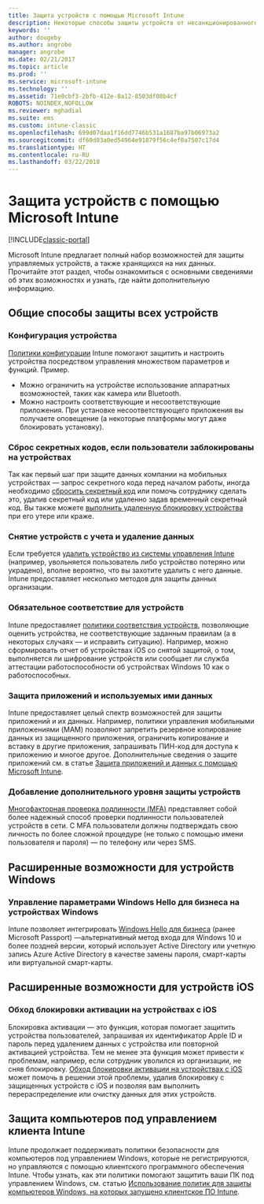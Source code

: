 ```yaml
---
title: Защита устройств с помощью Microsoft Intune
description: Некоторые способы защиты устройств от несанкционированного доступа и других угроз с помощью Intune.
keywords: ''
author: dougeby
ms.author: angrobe
manager: angrobe
ms.date: 02/21/2017
ms.topic: article
ms.prod: ''
ms.service: microsoft-intune
ms.technology: ''
ms.assetid: 71e0cbf3-2bfb-412e-8a12-8503df08b4cf
ROBOTS: NOINDEX,NOFOLLOW
ms.reviewer: mghadial
ms.suite: ems
ms.custom: intune-classic
ms.openlocfilehash: 699d07daa1f16dd7746b531a1687ba97b06973a2
ms.sourcegitcommit: df60d03a0ed54964e91879f56c4ef0a7507c17d4
ms.translationtype: HT
ms.contentlocale: ru-RU
ms.lasthandoff: 03/22/2018
---
```

# <a name="protect-devices-with-microsoft-intune"></a>Защита устройств с помощью Microsoft Intune

[!INCLUDE[classic-portal](../includes/classic-portal.md)]

Microsoft Intune предлагает полный набор возможностей для защиты управляемых устройств, а также хранящихся на них данных. Прочитайте этот раздел, чтобы ознакомиться с основными сведениями об этих возможностях и узнать, где найти дополнительную информацию.

## <a name="general-ways-to-protect-all-devices"></a>Общие способы защиты всех устройств

### <a name="device-configuration"></a>Конфигурация устройства
[Политики конфигурации](manage-settings-and-features-on-your-devices-with-microsoft-intune-policies.md) Intune помогают защитить и настроить устройства посредством управления множеством параметров и функций. Пример.
- Можно ограничить на устройстве использование аппаратных возможностей, таких как камера или Bluetooth.
- Можно настроить соответствующие и несоответствующие приложения. При установке несоответствующего приложения вы получаете оповещение (а некоторые платформы могут даже блокировать установку).

### <a name="reset-passcodes-when-users-are-locked-out-of-their-devices"></a>Сброс секретных кодов, если пользователи заблокированы на устройствах
Так как первый шаг при защите данных компании на мобильных устройствах — запрос секретного кода перед началом работы, иногда необходимо [сбросить секретный код](use-remote-lock-and-passcode-reset-in-microsoft-intune.md) или помочь сотруднику сделать это, удалив секретный код или удаленно задав временный секретный код. Вы также можете [выполнить удаленную блокировку устройства](use-remote-lock-and-passcode-reset-in-microsoft-intune.md) при его утере или краже.

### <a name="retire-devices-and-remove-data"></a>Снятие устройств с учета и удаление данных
Если требуется [удалить устройство из системы управления Intune](retire-devices-from-microsoft-intune-management.md) (например, увольняется пользователь либо устройство потеряно или украдено), вполне вероятно, что вы захотите удалить с него данные. Intune предоставляет несколько методов для защиты данных организации.

### <a name="require-devices-to-be-compliant"></a>Обязательное соответствие для устройств
Intune предоставляет [политики соответствия устройств](introduction-to-device-compliance-policies-in-microsoft-intune.md), позволяющие оценить устройства, не соответствующие заданным правилам (а в некоторых случаях — и исправить ситуацию). Например, можно сформировать отчет об устройствах iOS со снятой защитой, о том, выполняется ли шифрование устройств или сообщает ли служба аттестации работоспособности об устройствах Windows 10 как о работоспособных.

### <a name="protect-apps-and-the-data-they-use"></a>Защита приложений и используемых ими данных
Intune предоставляет целый спектр возможностей для защиты приложений и их данных. Например, политики управления мобильными приложениями (MAM) позволяют запретить резервное копирование данных из защищенного приложения, ограничить копирование и вставку в другие приложения, запрашивать ПИН-код для доступа к приложению и многое другое. Дополнительные сведения о защите приложений см. в статье [Защита приложений и данных с помощью Microsoft Intune](protect-apps-and-data-with-microsoft-intune.md).

### <a name="add-an-additional-layer-of-protection-to-devices"></a>Добавление дополнительного уровня защиты устройств
[Многофакторная проверка подлинности (MFA)](multi-factor-authentication-azure-active-directory.md) представляет собой более надежный способ проверки подлинности пользователей устройств в сети.  С MFA пользователи должны подтверждать свою личность по более сложной процедуре (не только с помощью имени пользователя и пароля) — по телефону или через SMS.

## <a name="further-capabilities-for-windows-devices"></a>Расширенные возможности для устройств Windows

### <a name="control-windows-hello-for-business-settings-on-windows-devices"></a>Управление параметрами Windows Hello для бизнеса на устройствах Windows
Intune позволяет интегрировать [Windows Hello для бизнеса](control-microsoft-passport-settings-on-devices-with-microsoft-intune.md) (ранее Microsoft Passport) —альтернативный метод входа для Windows 10 и более поздней версии, который использует Active Directory или учетную запись Azure Active Directory в качестве замены пароля, смарт-карты или виртуальной смарт-карты.

## <a name="further-capabilities-for-ios-devices"></a>Расширенные возможности для устройств iOS

### <a name="bypass-activation-lock-on-ios-devices"></a>Обход блокировки активации на устройствах с iOS
Блокировка активации — это функция, которая помогает защитить устройства пользователей, запрашивая их идентификатор Apple ID и пароль перед удалением данных с устройства или повторной активацией устройства. Тем не менее эта функция может привести к проблемам, например, если сотрудник уволился из организации, не сняв блокировку. [Обход блокировки активации на устройствах с iOS](help-protect-ios-devices-with-activation-lock-bypass-for-microsoft-intune.md) может помочь в решении этой проблемы, удалив блокировку с защищенных устройств с iOS и позволяя вам выполнить перераспределение или очистку данных для этих устройств.



## <a name="protect-windows-pcs-managed-with-the-intune-client"></a>Защита компьютеров под управлением клиента Intune
Intune продолжает поддерживать политики безопасности для компьютеров под управлением Windows, которые не регистрируются, но управляются с помощью клиентского программного обеспечения Intune. Чтобы узнать, как эти политики помогают защитить ваши ПК под управлением Windows, см. статью [Использование политик для защиты компьютеров Windows, на которых запущено клиентское ПО Intune](policies-to-protect-windows-pcs-in-microsoft-intune.md).
